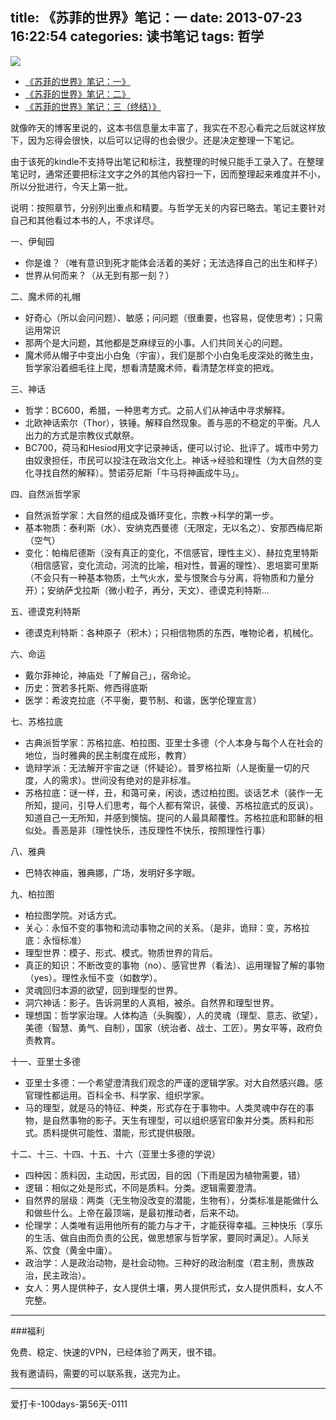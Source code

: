 title: 《苏菲的世界》笔记：一
date: 2013-07-23 16:22:54
categories: 读书笔记
tags: 哲学
---
![](http://whitenaos.files.wordpress.com/2010/10/r1075510.jpg)

<!--more-->

* [《苏菲的世界》笔记：一》](http://zipperary.com/2013/07/23/su-fei-de-shi-jie-bi-ji-yi/)
* [《苏菲的世界》笔记：二》](http://zipperary.com/2013/07/24/su-fei-de-shi-jie-bi-ji-er/)
* [《苏菲的世界》笔记：三（终结）》](http://zipperary.com/2013/07/25/su-fei-de-shi-jie-bi-ji-san/)


就像昨天的博客里说的，这本书信息量太丰富了，我实在不忍心看完之后就这样放下，因为忘得会很快，以后可以记得的也会很少。还是决定整理一下笔记。

由于该死的kindle不支持导出笔记和标注，我整理的时候只能手工录入了。在整理笔记时，通常还要把标注文字之外的其他内容扫一下，因而整理起来难度并不小，所以分批进行，今天上第一批。

说明：按照章节，分别列出重点和精要。与哲学无关的内容已略去。笔记主要针对自己和其他看过本书的人，不求详尽。

一、伊甸园

- 你是谁？（唯有意识到死才能体会活着的美好；无法选择自己的出生和样子）
- 世界从何而来？（从无到有那一刻？）




二、魔术师的礼帽

- 好奇心（所以会问问题）、敏感；问问题（很重要，也容易，促使思考）；只需运用常识
- 那两个是大问题，其他都是芝麻绿豆的小事。人们共同关心的问题。
- 魔术师从帽子中变出小白兔（宇宙），我们是那个小白兔毛皮深处的微生虫，哲学家沿着细毛往上爬，想看清楚魔术师，看清楚怎样变的把戏。



三、神话

- 哲学：BC600，希腊，一种思考方式。之前人们从神话中寻求解释。
- 北欧神话索尔（Thor），铁锤。解释自然现象。善与恶的不稳定的平衡。凡人出力的方式是宗教仪式献祭。
- BC700，荷马和Hesiod用文字记录神话，便可以讨论、批评了。城市中劳力由奴隶担任，市民可以投注在政治文化上。神话->经验和理性（为大自然的变化寻找自然的解释）。赞诺芬尼斯「牛马将神画成牛马」。



四、自然派哲学家

- 自然派哲学家：大自然的组成及循环变化，宗教->科学的第一步。
- 基本物质：泰利斯（水）、安纳克西曼德（无限定，无以名之）、安那西梅尼斯（空气）
- 变化：帕梅尼德斯（没有真正的变化，不信感官，理性主义）、赫拉克里特斯（相信感官，变化流动，河流的比喻，相对性，普遍的理性）、恩培窦可里斯（不会只有一种基本物质，土气火水，爱与恨聚合与分离，将物质和力量分开）；安纳萨戈拉斯（微小粒子，再分，天文）、德谟克利特斯...




五、德谟克利特斯

- 德谟克利特斯：各种原子（积木）；只相信物质的东西，唯物论者，机械化。



六、命运

- 戴尔菲神论，神庙处「了解自己」，宿命论。
- 历史：贺若多托斯、修西得底斯
- 医学：希波克拉底（不平衡，要节制、和谐，医学伦理宣言）




七、苏格拉底

- 古典派哲学家：苏格拉底、柏拉图、亚里士多德（个人本身与每个人在社会的地位，当时雅典的民主制度在成形，教育）
- 诡辩学派：无法解开宇宙之谜（怀疑论）。普罗格拉斯（人是衡量一切的尺度，人的需求）。世间没有绝对的是非标准。
- 苏格拉底：谜一样，丑，和蔼可亲，闲谈，透过柏拉图。谈话艺术（装作一无所知，提问，引导人们思考，每个人都有常识，装傻、苏格拉底式的反讽）。知道自己一无所知，并感到懊恼。提问的人最具颠覆性。苏格拉底和耶稣的相似处。善恶是非（理性快乐，违反理性不快乐，按照理性行事）


八、雅典

- 巴特农神庙，雅典娜，广场，发明好多字眼。



九、柏拉图

- 柏拉图学院。对话方式。
- 关心：永恒不变的事物和流动事物之间的关系。（是非，诡辩：变，苏格拉底：永恒标准）
- 理型世界：模子、形式、模式。物质世界的背后。
- 真正的知识：不断改变的事物（no）、感官世界（看法）、运用理智了解的事物（yes）。理性永恒不变（如数学）。
- 灵魂回归本源的欲望，回到理型的世界。
- 洞穴神话：影子。告诉洞里的人真相，被杀。自然界和理型世界。
- 理想国：哲学家治理。人体构造（头胸腹），人的灵魂（理型、意志、欲望），美德（智慧、勇气、自制），国家（统治者、战士、工匠）。男女平等，政府负责教育。



十一、亚里士多德

- 亚里士多德：一个希望澄清我们观念的严谨的逻辑学家。对大自然感兴趣。感官理性都运用。百科全书、科学家、组织学家。
- 马的理型，就是马的特征、种类，形式存在于事物中。人类灵魂中存在的事物，是自然事物的影子。天生有理型，可以组织感官印象并分类。质料和形式。质料提供可能性、潜能，形式提供极限。



十二、十三、十四、十五、十六（亚里士多德的学说）

- 四种因：质料因，主动因，形式因，目的因（下雨是因为植物需要，错）
- 逻辑：相似之处是形式，不同是质料。分类。逻辑需要澄清。
- 自然界的层级：两类（无生物没改变的潜能，生物有），分类标准是能做什么和做些什么。上帝在最顶端，是最初推动者，后来不动。
- 伦理学：人类唯有运用他所有的能力与才干，才能获得幸福。三种快乐（享乐的生活、做自由而负责的公民，做思想家与哲学家，要同时满足）。人际关系、饮食（黄金中庸）。
- 政治学：人是政治动物，是社会动物。三种好的政治制度（君主制，贵族政治，民主政治）。
- 女人：男人提供种子，女人提供土壤，男人提供形式，女人提供质料，女人不完整。

---
###福利

免费、稳定、快速的VPN，已经体验了两天，很不错。

我有邀请码，需要的可以联系我，送完为止。

---
爱打卡-100days-第56天-0111
